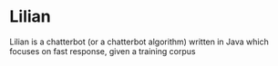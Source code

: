 Lilian
======

Lilian is a chatterbot (or a chatterbot algorithm) written in Java which focuses on fast response, given a training corpus